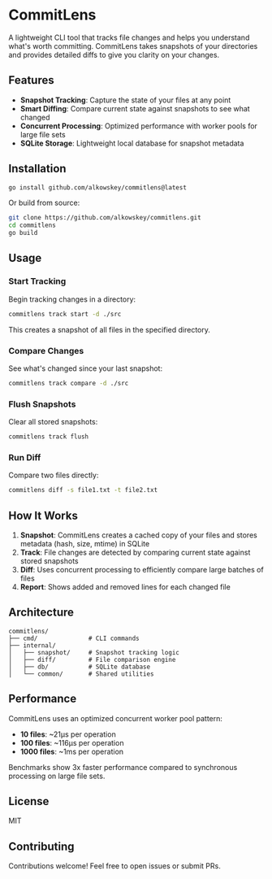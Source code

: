 # CommitLens

A lightweight CLI tool that tracks file changes and helps you understand what's worth committing. CommitLens takes snapshots of your directories and provides detailed diffs to give you clarity on your changes.

## Features

- **Snapshot Tracking**: Capture the state of your files at any point
- **Smart Diffing**: Compare current state against snapshots to see what changed
- **Concurrent Processing**: Optimized performance with worker pools for large file sets
- **SQLite Storage**: Lightweight local database for snapshot metadata

## Installation

```bash
go install github.com/alkowskey/commitlens@latest
```

Or build from source:

```bash
git clone https://github.com/alkowskey/commitlens.git
cd commitlens
go build
```

## Usage

### Start Tracking

Begin tracking changes in a directory:

```bash
commitlens track start -d ./src
```

This creates a snapshot of all files in the specified directory.

### Compare Changes

See what's changed since your last snapshot:

```bash
commitlens track compare -d ./src
```

### Flush Snapshots

Clear all stored snapshots:

```bash
commitlens track flush
```

### Run Diff

Compare two files directly:

```bash
commitlens diff -s file1.txt -t file2.txt
```

## How It Works

1. **Snapshot**: CommitLens creates a cached copy of your files and stores metadata (hash, size, mtime) in SQLite
2. **Track**: File changes are detected by comparing current state against stored snapshots
3. **Diff**: Uses concurrent processing to efficiently compare large batches of files
4. **Report**: Shows added and removed lines for each changed file

## Architecture

```
commitlens/
├── cmd/              # CLI commands
├── internal/
│   ├── snapshot/     # Snapshot tracking logic
│   ├── diff/         # File comparison engine
│   ├── db/           # SQLite database
│   └── common/       # Shared utilities
```

## Performance

CommitLens uses an optimized concurrent worker pool pattern:

- **10 files**: ~21µs per operation
- **100 files**: ~116µs per operation  
- **1000 files**: ~1ms per operation

Benchmarks show 3x faster performance compared to synchronous processing on large file sets.

## License

MIT

## Contributing

Contributions welcome! Feel free to open issues or submit PRs.
